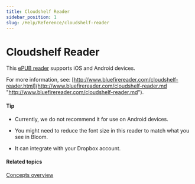 ```yaml
---
title: Cloudshelf Reader
sidebar_position: 1
slug: /Help/Reference/cloudshelf-reader
---
```


# Cloudshelf Reader

This [ePUB reader](Epub_Readers.md) supports iOS and Android devices.

For more information, see: [http://www.bluefirereader.com/cloudshelf-reader.html](http://www.bluefirereader.com/cloudshelf-reader.md "http://www.bluefirereader.com/cloudshelf-reader.md").

#### Tip

-   Currently, we do not recommend it for use on Android devices.
    
-   You might need to reduce the font size in this reader to match what you see in Bloom.
    
-   It can integrate with your Dropbox account.
    

#### Related topics

[Concepts overview](Concepts_overview.md)